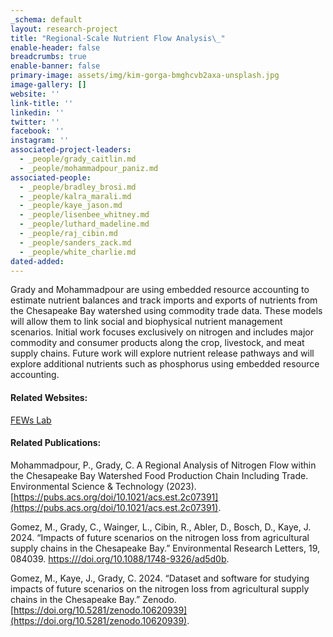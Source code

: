 ```yaml
---
_schema: default
layout: research-project
title: "Regional-Scale Nutrient Flow Analysis\_"
enable-header: false
breadcrumbs: true
enable-banner: false
primary-image: assets/img/kim-gorga-bmghcvb2axa-unsplash.jpg
image-gallery: []
website: ''
link-title: ''
linkedin: ''
twitter: ''
facebook: ''
instagram: ''
associated-project-leaders:
  - _people/grady_caitlin.md
  - _people/mohammadpour_paniz.md
associated-people:
  - _people/bradley_brosi.md
  - _people/kalra_marali.md
  - _people/kaye_jason.md
  - _people/lisenbee_whitney.md
  - _people/luthard_madeline.md
  - _people/raj_cibin.md
  - _people/sanders_zack.md
  - _people/white_charlie.md
dated-added:
---
```

Grady and Mohammadpour are using embedded resource accounting to estimate nutrient balances and track imports and exports of nutrients from the Chesapeake Bay watershed using commodity trade data. These models will allow them to link social and biophysical nutrient management scenarios. Initial work focuses exclusively on nitrogen and includes major commodity and consumer products along the crop, livestock, and meat supply chains. Future work will explore nutrient release pathways and will explore additional nutrients such as phosphorus using embedded resource accounting.

#### Related Websites:

[FEWs Lab](https://gradylab.psu.edu/)

#### Related Publications:

Mohammadpour, P., Grady, C. A Regional Analysis of Nitrogen Flow within the Chesapeake Bay Watershed Food Production Chain Including Trade. Environmental Science & Technology (2023). [https://pubs.acs.org/doi/10.1021/acs.est.2c07391](https://pubs.acs.org/doi/10.1021/acs.est.2c07391).

Gomez, M., Grady, C., Wainger, L., Cibin, R., Abler, D., Bosch, D., Kaye, J. 2024. “Impacts of future scenarios on the nitrogen loss from agricultural supply chains in the Chesapeake Bay.” Environmental Research Letters, 19, 084039. [https:///doi.org/10.1088/1748-9326/ad5d0b]().

Gomez, M., Kaye, J., Grady, C. 2024. “Dataset and software for studying impacts of future scenarios on the nitrogen loss from agricultural supply chains in the Chesapeake Bay.” Zenodo. [https://doi.org/10.5281/zenodo.10620939](https://doi.org/10.5281/zenodo.10620939).